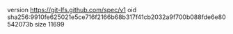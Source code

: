 version https://git-lfs.github.com/spec/v1
oid sha256:9910fe625021e5ce716f2166b68b317f41cb2032a9f700b088fde6e80542073b
size 11699
